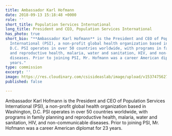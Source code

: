 ```yaml
---
title: Ambassador Karl Hofmann
date: 2018-09-13 15:18:48 +0000
role: ''
short_title: Population Services International
long_title: President and CEO, Population Services International
has_photo: true
short_bio: "**Ambassador Karl Hofmann** is the President and CEO of Population Services
  International (PSI), a non-profit global health organization based in Washington,
  D.C. PSI operates in over 50 countries worldwide, with programs in family planning
  and reproductive health, malaria, water and sanitation, HIV, and non-communicable
  diseases. Prior to joining PSI, Mr. Hofmann was a career American diplomat for 23
  years."
type: commission
excerpt: ''
image: https://res.cloudinary.com/csisideaslab/image/upload/v1537475627/health-commission/Hofmann_Karl.jpg
published: false

---
```

Ambassador Karl Hofmann is the President and CEO of Population Services International (PSI), a non-profit global health organization based in Washington, D.C. PSI operates in over 50 countries worldwide, with programs in family planning and reproductive health, malaria, water and sanitation, HIV, and non-communicable diseases. Prior to joining PSI, Mr. Hofmann was a career American diplomat for 23 years.